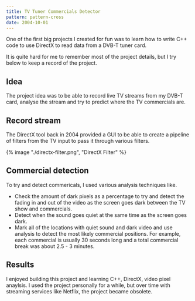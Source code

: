 ```yaml
---
title: TV Tuner Commercials Detector
pattern: pattern-cross
date: 2004-10-01
---
```


One of the first big projects I created for fun was to learn how to write C++ code to use DirectX to read data from a DVB-T tuner card.

It is quite hard for me to remember most of the project details, but I try below to keep a record of the project.

## Idea

The project idea was to be able to record live TV streams from my DVB-T card, analyse the stream and try to predict where the TV commercials are.

## Record stream

The DirectX tool back in 2004 provided a GUI to be able to create a pipeline of filters from the TV input to pass it through various filters.

{% image "./directx-filter.png", "DirectX Filter" %}

## Commercial detection

To try and detect commericals, I used various analysis techniques like.

- Check the amount of dark pixels as a percentage to try and detect the fading in and out of the video as the screen goes dark between the TV show and commercials.
- Detect when the sound goes quiet at the same time as the screen goes dark.
- Mark all of the locations with quiet sound and dark video and use analysis to detect the most likely commercial positions. For example, each commercial is usually 30 seconds long and a total commercial break was about 2.5 - 3 minutes.

## Results

I enjoyed building this project and learning C++, DirectX, video pixel anaylsis. I used the project personally for a while, but over time with streaming services like Netflix, the project became obsolete.

